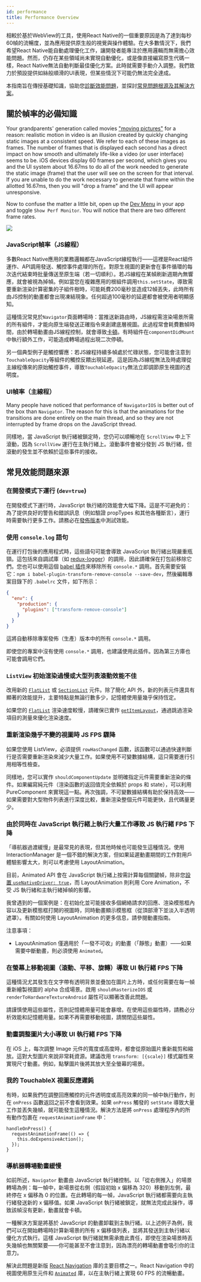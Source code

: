 ```yaml
---
id: performance
title: Performance Overview
---
```


相較於基於WebView的工具，使用React Native的一個重要原因是為了達到每秒60幀的流暢度，並為應用提供原生般的視覺與操作體驗。在大多數情況下，我們希望React Native能自動處理優化工作，讓開發者能專注於應用邏輯而無需擔心效能問題。然而，仍存在某些領域尚未實現自動優化，或是像直接編寫原生代碼一樣，React Native無法自動判斷最佳優化方案。此時就需要手動介入調整。我們致力於預設提供如絲般順滑的UI表現，但某些情況下可能仍無法完全達成。

本指南旨在傳授基礎知識，協助您[診斷效能問題](profiling.md)，並探討[常見問題根源及其解決方案](performance.md#common-sources-of-performance-problems)。

## 關於幀率的必備知識

Your grandparents' generation called movies ["moving pictures"](https://www.youtube.com/watch?v=F1i40rnpOsA) for a reason: realistic motion in video is an illusion created by quickly changing static images at a consistent speed. We refer to each of these images as frames. The number of frames that is displayed each second has a direct impact on how smooth and ultimately life-like a video (or user interface) seems to be. iOS devices display 60 frames per second, which gives you and the UI system about 16.67ms to do all of the work needed to generate the static image (frame) that the user will see on the screen for that interval. If you are unable to do the work necessary to generate that frame within the allotted 16.67ms, then you will "drop a frame" and the UI will appear unresponsive.

Now to confuse the matter a little bit, open up the [Dev Menu](debugging.md#accessing-the-dev-menu) in your app and toggle `Show Perf Monitor`. You will notice that there are two different frame rates.

![](/docs/assets/PerfUtil.png)

### JavaScript幀率（JS線程）

多數React Native應用的業務邏輯都在JavaScript線程執行——這裡是React組件運作、API調用發送、觸控事件處理的所在。對原生視圖的更新會在事件循環的每次迭代結束時批量傳送至原生端（若一切順利）。若JS線程在某幀刷新週期內無響應，就會被視為掉幀。例如當您在複雜應用的根組件調用`this.setState`，導致需要重新渲染計算密集的子組件樹時，可能耗費200毫秒並造成12幀丟失，此時所有由JS控制的動畫都會出現凍結現象。任何超過100毫秒的延遲都會被使用者明顯感知。

這種情況常見於`Navigator`頁面轉場時：當推送新路由時，JS線程需渲染場景所需的所有組件，才能向原生端發送正確指令來創建底層視圖。此過程常會耗費數幀時間，由於轉場動畫由JS線程控制，就會導致[卡頓](https://jankfree.org/)。有時組件在`componentDidMount`中執行額外工作，可能造成轉場過程出現二次停頓。

另一個典型例子是觸控響應：若JS線程持續多幀處於忙碌狀態，您可能會注意到`TouchableOpacity`等組件的觸控反饋出現延遲。這是因為JS線程無法及時處理從主線程傳來的原始觸控事件，導致`TouchableOpacity`無法立即調節原生視圖的透明度。

### UI幀率（主線程）

Many people have noticed that performance of `NavigatorIOS` is better out of the box than `Navigator`. The reason for this is that the animations for the transitions are done entirely on the main thread, and so they are not interrupted by frame drops on the JavaScript thread.

同樣地，當 JavaScript 執行緒被鎖定時，您仍可以順暢地在 `ScrollView` 中上下滾動，因為 `ScrollView` 運行在主執行緒上。滾動事件會被分發到 JS 執行緒，但滾動的發生並不依賴於這些事件的接收。

## 常見效能問題來源

### 在開發模式下運行 (`dev=true`)

在開發模式下運行時，JavaScript 執行緒的效能會大幅下降。這是不可避免的：為了提供良好的警告和錯誤訊息（例如驗證 propTypes 和其他各種斷言），運行時需要執行更多工作。請務必在[發佈版本](running-on-device.md#building-your-app-for-production)中測試效能。

### 使用 `console.log` 語句

在運行打包後的應用程式時，這些語句可能會導致 JavaScript 執行緒出現嚴重瓶頸。這包括來自調試庫（如 [redux-logger](https://github.com/evgenyrodionov/redux-logger)）的調用，因此請確保在打包前移除它們。您也可以使用這個 [babel 插件](https://babeljs.io/docs/plugins/transform-remove-console/)來移除所有 `console.*` 調用。首先需要安裝它：`npm i babel-plugin-transform-remove-console --save-dev`，然後編輯專案目錄下的 `.babelrc` 文件，如下所示：

```json
{
  "env": {
    "production": {
      "plugins": ["transform-remove-console"]
    }
  }
}
```

這將自動移除專案發佈（生產）版本中的所有 `console.*` 調用。

即使您的專案中沒有使用 `console.*` 調用，也建議使用此插件。因為第三方庫也可能會調用它們。

### `ListView` 初始渲染過慢或大型列表滾動效能不佳

改用新的 [`FlatList`](flatlist.md) 或 [`SectionList`](sectionlist.md) 元件。除了簡化 API 外，新的列表元件還具有顯著的效能提升，主要特點是無論行數多少，記憶體使用量幾乎保持恆定。

如果您的 [`FlatList`](flatlist.md) 渲染速度較慢，請確保已實作 [`getItemLayout`](flatlist.md#getitemlayout)，通過跳過渲染項目的測量來優化渲染速度。

### 重新渲染幾乎不變的視圖時 JS FPS 驟降

如果您使用 ListView，必須提供 `rowHasChanged` 函數，該函數可以通過快速判斷行是否需要重新渲染來減少大量工作。如果使用不可變數據結構，這只需要進行引用相等性檢查。

同樣地，您可以實作 `shouldComponentUpdate` 並明確指定元件需要重新渲染的條件。如果編寫純元件（渲染函數的返回值完全依賴於 props 和 state），可以利用 PureComponent 來實現這一點。再次強調，不可變數據結構有助於保持高效——如果需要對大型物件列表進行深度比較，重新渲染整個元件可能更快，且代碼量更少。

### 由於同時在 JavaScript 執行緒上執行大量工作導致 JS 執行緒 FPS 下降

「導航器過渡緩慢」是最常見的表現，但其他時候也可能發生這種情況。使用 InteractionManager 是一個不錯的解決方案，但如果延遲動畫期間的工作對用戶體驗影響太大，則可以考慮使用 LayoutAnimation。

目前，Animated API 會在 JavaScript 執行緒上按需計算每個關鍵幀，除非您[設置 `useNativeDriver: true`](/blog/2017/02/14/using-native-driver-for-animated#how-do-i-use-this-in-my-app)，而 LayoutAnimation 則利用 Core Animation，不受 JS 執行緒和主執行緒掉幀的影響。

我曾遇到的一個案例是：在初始化並可能接收多個網絡請求的回應、渲染模態框內容以及更新模態框打開的視圖時，同時動畫顯示模態框（從頂部滑下並淡入半透明遮罩）。有關如何使用 LayoutAnimation 的更多信息，請參閱動畫指南。

注意事項：

- LayoutAnimation 僅適用於「一發不可收」的動畫（「靜態」動畫）——如果需要中斷動畫，則必須使用 `Animated`。

### 在螢幕上移動視圖（滾動、平移、旋轉）導致 UI 執行緒 FPS 下降

這種情況尤其發生在文字帶有透明背景並疊加在圖片上方時，或任何需要在每一幀重新繪製視圖的 alpha 合成場景。啟用 `shouldRasterizeIOS` 或 `renderToHardwareTextureAndroid` 屬性可以顯著改善此問題。

請謹慎使用這些屬性，否則記憶體用量可能會暴增。在使用這些屬性時，請務必分析效能和記憶體用量。如果不再需要移動視圖，請關閉這些屬性。

### 動畫調整圖片大小導致 UI 執行緒 FPS 下降

在 iOS 上，每次調整 Image 元件的寬度或高度時，都會從原始圖片重新裁剪和縮放。這對大型圖片來說非常耗資源。建議改用 `transform: [{scale}]` 樣式屬性來實現尺寸動畫。例如，點擊圖片後將其放大至全螢幕的場景。

### 我的 TouchableX 視圖反應遲鈍

有時，如果我們在調整回應觸控的元件透明度或高亮效果的同一幀中執行動作，則在 `onPress` 函數返回之前不會看到效果。如果 `onPress` 觸發的 `setState` 導致大量工作並丟失幾幀，就可能發生這種情況。解決方法是將 `onPress` 處理程序內的所有動作包裹在 `requestAnimationFrame` 中：

```tsx
handleOnPress() {
  requestAnimationFrame(() => {
    this.doExpensiveAction();
  });
}
```

### 導航器轉場動畫緩慢

如前所述，`Navigator` 動畫由 JavaScript 執行緒控制。以「從右側推入」的場景轉場為例：每一幀中，新場景從右側（假設初始 x 偏移為 320）移動到左側，最終停在 x 偏移為 0 的位置。在此轉場的每一幀，JavaScript 執行緒都需要向主執行緒發送新的 x 偏移值。如果 JavaScript 執行緒被鎖定，就無法完成此操作，導致該幀沒有更新，動畫就會卡頓。

一種解決方案是將基於 JavaScript 的動畫卸載到主執行緒。以上述例子為例，我們可以在開始轉場時計算新場景的所有 x 偏移值列表，並將其發送到主執行緒以優化方式執行。這樣 JavaScript 執行緒就無需承擔此責任，即使在渲染場景時丟失幾幀也無關緊要——你可能甚至不會注意到，因為漂亮的轉場動畫會吸引你的注意力。

解決此問題是新版 [React Navigation](navigation.md) 庫的主要目標之一。React Navigation 中的視圖使用原生元件和 [`Animated`](animated.md) 庫，以在主執行緒上實現 60 FPS 的流暢動畫。